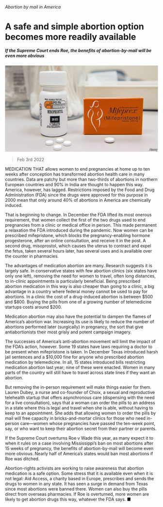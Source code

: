 ###### Abortion by mail in America

# A safe and simple abortion option becomes more readily available 

##### If the Supreme Court ends Roe, the benefits of abortion-by-mail will be even more obvious 

![image](images/20220205_usp502.jpg) 

> Feb 3rd 2022 

MEDICATION THAT allows women to end pregnancies at home up to ten weeks after conception has transformed abortion health care in many countries. Data are patchy but more than two-thirds of abortions in northern European countries and 90% in India are thought to happen this way. America, however, has lagged. Restrictions imposed by the Food and Drug Administration (FDA) since the drugs were approved for this purpose in 2000 mean that only around 40% of abortions in America are chemically induced.

That is beginning to change. In December the FDA lifted its most onerous requirement, that women collect the first of the two drugs used to end pregnancies from a clinic or medical office in person. This made permanent a relaxation the FDA introduced during the pandemic. Now women can be prescribed mifepristone, which blocks the pregnancy-enabling hormone progesterone, after an online consultation, and receive it in the post. A second drug, misoprostol, which causes the uterus to contract and expel the fetus, taken several hours later, has several uses and is available over the counter in pharmacies.


The advantages of medication abortion are many. Research suggests it is largely safe. In conservative states with few abortion clinics (six states have only one left), removing the need for women to travel, often long distances, to in-clinic appointments is particularly beneficial. Being prescribed abortion medication in this way is also cheaper than going to a clinic, a big advantage in a country where federal money cannot be used to pay for abortions. In a clinic the cost of a drug-induced abortion is between $500 and $800. Buying the pills from one of a growing number of telemedicine startups costs around $200.

Medication abortion may also have the potential to dampen the flames of America’s abortion war. Increasing its use is likely to reduce the number of abortions performed later (surgically) in pregnancy, the sort that give antiabortionists their most grisly and potent campaign imagery.

The successes of America’s anti-abortion movement will limit the impact of the FDA’s action, however. Some 19 states have laws requiring a doctor to be present when mifepristone is taken. In December Texas introduced harsh jail sentences and a $10,000 fine for anyone who prescribed abortion medication by telemedicine. In all, 15 states introduced bills restricting medication abortion last year; nine of these were enacted. Women in many parts of the country will still have to travel across state lines if they want an abortion.

But removing the in-person requirement will make things easier for them. Lauren Dubey, a nurse and co-founder of Choix, a sexual and reproductive telehealth startup that offers asynchronous care (dispensing with the need for a live consultation), says that a woman can order the pills to an address in a state where this is legal and travel when she is able, without having to keep to an appointment. She adds that allowing women to order the pills by mail will free capacity in bricks-and-mortar clinics for those who need in-person care—women whose pregnancies have passed the ten-week point, say, or who want to keep their abortion secret from their partner or parents.

If the Supreme Court overturns Roe v Wade this year, as many expect it to when it rules on a case involving Mississippi’s ban on most abortions after 15 weeks of pregnancy, the benefits of abortion-by-mail will become even more obvious. Nearly half of America’s states would ban most abortions if Roe was ditched.

Abortion-rights activists are working to raise awareness that abortion medication is a safe option. Some stress that it is available even when it is not legal: Aid Access, a charity based in Europe, prescribes and sends the drugs to women in any state. It has seen a surge in demand from Texas since most abortions were banned there. Women can also buy the pills direct from overseas pharmacies. If Roe is overturned, more women are likely to get abortion drugs this way, whatever the FDA says. ■

